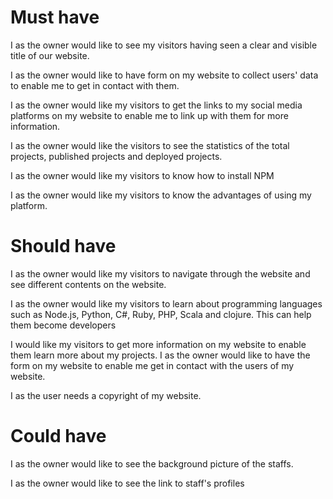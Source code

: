 # Must have

I as the owner would like to see my visitors having seen a clear and visible
title of our website.

I as the owner would like to have form on my website to collect users' data to
enable me to get in contact with them.

I as the owner would like my visitors to get the links to my social media
platforms on my website to enable me to link up with them for more information.

I as the owner would like the visitors to see the statistics of the total
projects, published projects and deployed projects.

I as the owner would like my visitors to know how to install NPM

I as the owner would like my visitors to know the advantages of using my
platform.

# Should have

I as the owner would like my visitors to navigate through the website and see
different contents on the website.

I as the owner would like my visitors to learn about programming languages such
as Node.js, Python, C#, Ruby, PHP, Scala and clojure. This can help them become
developers

I would like my visitors to get more information on my website to enable them
learn more about my projects. I as the owner would like to have the form on my
website to enable me get in contact with the users of my website.

I as the user needs a copyright of my website.

# Could have

I as the owner would like to see the background picture of the staffs.

I as the owner would like to see the link to staff's profiles

